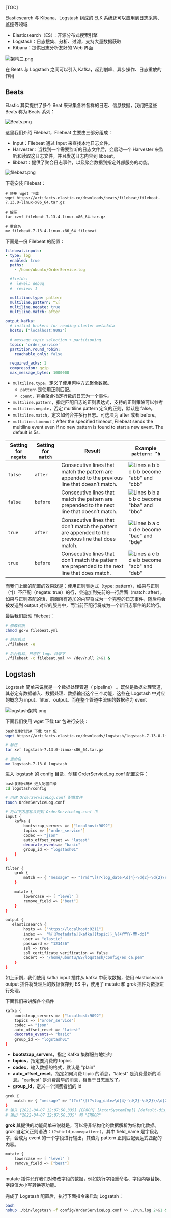 [TOC]

Elasticsearch 与 Kibana、Logstash 组成的 ELK 系统还可以应用到日志采集、监控等领域

- Elasticsearch（ES）：开源分布式搜索引擎
- Logstash：日志搜集、分析、过滤，支持大量数据获取
- Kibana：提供日志分析友好的 Web 界面

![架构三.png](./assets/bf6d0bb15c65473fb05182d15da2b11btplv-k3u1fbpfcp-jj-mark1512000q75-1720934385680-22.webp)

在 Beats 与 Logstash 之间可以引入 Kafka，起到削峰、异步操作、日志重放的作用

## Beats

Elastic 其实提供了多个 Beat 来采集各种各样的日志、信息数据，我们把这些 Beats 称为 Beats 系列：

![Beats.png](./assets/438edb3a6900495085d2e88c7acac809tplv-k3u1fbpfcp-jj-mark1512000q75.webp)

这里我们介绍 Filebeat，Filebeat 主要由三部分组成：

- Input：Filebeat 通过 Input 来查找本地日志文件。
- Harvester：当找到一个需要监听的日志文件后，会启动一个 Harvester 来监听和读取这日志文件，并且发送日志内容到 libbeat。
- libbeat：提供了聚合日志事件，以及聚合数据到指定外部服务的功能。

![filebeat.png](./assets/892de87b6a044711bae7fa0f95232061tplv-k3u1fbpfcp-jj-mark1512000q75-1720934385680-23.webp)

下载安装 Filebeat：

~~~shell
# 使用 wget 下载
wget https://artifacts.elastic.co/downloads/beats/filebeat/filebeat-7.13.0-linux-x86_64.tar.gz

# 解压
tar xzvf filebeat-7.13.4-linux-x86_64.tar.gz

# 重命名
mv filebeat-7.13.4-linux-x86_64 filebeat
~~~

下面是一份 Filebeat 的配置：

```yaml
filebeat.inputs:
- type: log
  enabled: true
  paths:
    - /home/ubuntu/OrderService.log 

  #fields:
  #  level: debug
  #  review: 1

  multiline.type: pattern
  multiline.pattern: ^\[
  multiline.negate: true
  multiline.match: after

output.kafka:
  # initial brokers for reading cluster metadata
  hosts: ["localhost:9092"]

  # message topic selection + partitioning
  topic: 'order_service'
  partition.round_robin:
    reachable_only: false

  required_acks: 1
  compression: gzip
  max_message_bytes: 1000000
```

- `multiline.type`，定义了使用何种方式聚合数据。
  - `pattern` 是使用正则匹配。
  - `count`，将会聚合指定行数的日志为一个事件。
- `multiline.pattern`，指定匹配日志的正则表达式，支持的正则策略可以参考
- `multiline.negate`，否定 multiline.pattern 定义的正则，默认是 false。
- `multiline.match`，定义如何合并多行日志。可选项为 after 或者 before。
- `multiline.timeout`：After the specified timeout, Filebeat sends the multiline event even if no new pattern is found to start a new event. The default is 5s.

| Setting for `negate` | Setting for `match` | Result                                                       | Example `pattern: ^b`                                        |
| -------------------- | ------------------- | ------------------------------------------------------------ | ------------------------------------------------------------ |
| `false`              | `after`             | Consecutive lines that match the pattern are appended to the previous line that doesn’t match. | ![Lines a b b c b b become "abb" and "cbb"](./assets/false-after-multi.png) |
| `false`              | `before`            | Consecutive lines that match the pattern are prepended to the next line that doesn’t match. | ![Lines b b a b b c become "bba" and "bbc"](./assets/false-before-multi.png) |
| `true`               | `after`             | Consecutive lines that don’t match the pattern are appended to the previous line that does match. | ![Lines b a c b d e become "bac" and "bde"](./assets/true-after-multi.png) |
| `true`               | `before`            | Consecutive lines that don’t match the pattern are prepended to the next line that does match. | ![Lines a c b d e b become "acb" and "deb"](./assets/true-before-multi.png) |

而我们上面的配置的效果就是：使用正则表达式（type: pattern），如果与正则（^[）不匹配（negate: true）的行，会追加到先前的一行后面（match: after）。如果与正则匹配的话，前面所有追加的内容将成为一个完整的日志事件，随后将会被发送到 output 对应的服务中，而当前匹配行将成为一个新日志事件的起始行。

最后我们启动 Filebeat：

```bash
# 修改权限
chmod go-w filebeat.yml

# 前台启动
./filebeat -e

# 后台启动，日志在 logs 目录下
./filebeat -c filebeat.yml >> /dev/null 2>&1 &
```

## Logstash

Logstash 简单来说就是一个数据处理管道（ pipeline） 。既然是数据处理管道，其必定有数据输入、数据处理、数据输出这个三个功能，这些在 Logstash 中对应的概念为 input、filter、output。而在整个管道中流转的数据称为 event

![logstash架构.png](./assets/e642443fe8f047b7b7e76b44e8318732tplv-k3u1fbpfcp-jj-mark1512000q75-1720934385680-24.webp)

下面我们使用 wget 下载 tar 包进行安装：

```bash
bash复制代码# 下载 tar 包
wget https://artifacts.elastic.co/downloads/logstash/logstash-7.13.0-linux-x86_64.tar.gz

# 解压
tar xvf logstash-7.13.0-linux-x86_64.tar.gz

# 重命名
mv logstash-7.13.0 logstash
```

进入 logstash 的 config 目录，创建 OrderServiceLog.conf 配置文件：

```bash
bash复制代码# 进入配置目录
cd logstash/config

# 创建 OrderServiceLog.conf 配置文件
touch OrderServiceLog.conf

# 将以下内容写入到到 OrderServiceLog.conf 中
input {
    kafka {
        bootstrap_servers => ["localhost:9092"]
        topics => ["order_service"]
        codec => "json"
        auto_offset_reset => "latest"
        decorate_events=> "basic"
        group_id => "logstash01"
    }
}

filter {
    grok {
        match => { "message" => "(?m)^\[(?<log_date>\d{4}-\d{2}-\d{2}\s\d{2}:\d{2}:\d{2},\d{3})\]%{SPACE}\[(?<level>[A-Z]{4,5})\]" }
    }

    mutate {
        lowercase => [ "level" ]
        remove_field => ["beat"]
    }
}

output {
   elasticsearch {
        hosts => ["https://localhost:9211"]
        index =>  "%{[@metadata][kafka][topic]}_%{+YYYY-MM-dd}"
        user => "elastic" 
        password => "123456"
        ssl => true
        ssl_certificate_verification => false
        cacert => "/home/ubuntu/ES/logstash/config/es_ca.pem"
    }
}
```

如上示例，我们使用 kafka input 插件从 kafka 中获取数据，使用 elasticsearch output 插件将处理后的数据保存到 ES 中，使用了 mutate 和 grok 插件对数据进行处理。

下面我们来讲解各个插件

~~~bash
kafka {
    bootstrap_servers => ["localhost:9092"]
    topics => ["order_service"]
    codec => "json"
    auto_offset_reset => "latest"
    decorate_events=> "basic"
    group_id => "logstash01"
}
~~~

- **bootstrap_servers**，指定 Kafka 集群服务地址的
- **topics**，指定要消费的 topics
- **codec**，输入数据的格式，默认是 "plain"
- **auto_offset_reset**，指定如何消费 topic 的消息，"latest" 是消费最新的消息。"earliest" 是消费最早的消息，相当于日志重放了。
- **group_id**，定义一个消费者组的 id



~~~bash
grok {
    match => { "message" => "(?m)^\[(?<log_date>\d{4}-\d{2}-\d{2}\s\d{2}:\d{2}:\d{2},\d{3})\]%{SPACE}\[(?<level>[A-Z]{4,5})\]" }
}
# 输入 [2022-04-07 12:07:50,335] [ERROR] [ActorSystemImpl] [default-dispatcher-4] - 登录异常，账号或者密码错误！
# 输出 "2022-04-07 12:07:50,335" 和 "ERROR"
~~~

**grok** 其提供的功能简单来说就是，可以将非结构化的数据解析为结构化数据。grok 自定义正则语法：`(?<field_name>pattern)`，其中 field_name 是字段名字，会成为 event 的一个字段进行输出，其值为 pattern 正则匹配表达式匹配的内容。



~~~bash
mutate {
    lowercase => [ "level" ]
    remove_field => ["beat"]
}
~~~

mutate 插件允许我们对修改字段的数据，例如执行字段重命名、字段内容替换、字段值大小写转换等功能。





完成了 Logstash 配置后，执行下面指令来启动 Logsatsh：

```bash
bash
nohup ./bin/logstash -f config/OrderServiceLog.conf >> ./run.log 2>&1 &
```

